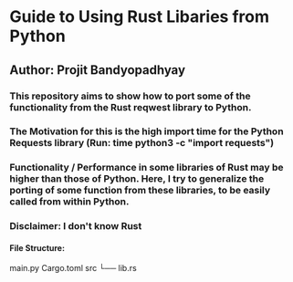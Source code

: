 # Guide to Using Rust Libaries from Python
## Author: Projit Bandyopadhyay

### This repository aims to show how to port some of the functionality from the Rust reqwest library to Python.
### The Motivation for this is the high import time for the Python Requests library (Run: time python3 -c "import requests")
### Functionality / Performance in some libraries of Rust may be higher than those of Python. Here, I try to generalize the porting of some function from these libraries, to be easily called from within Python.

### Disclaimer: I don't know Rust

#### File Structure:

main.py 
Cargo.toml 
src
└── lib.rs

 
